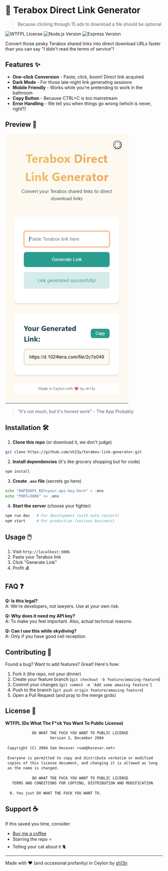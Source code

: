 # 🚀 Terabox Direct Link Generator

> Because clicking through 15 ads to download a file should be optional

![WTFPL License](https://img.shields.io/badge/License-WTFPL-brightgreen)
![Node.js Version](https://img.shields.io/badge/Node-%3E%3D%2018-blueviolet)
![Express Version](https://img.shields.io/badge/Express-4.x-orange)

Convert those pesky Terabox shared links into direct download URLs faster than you can say "I didn't read the terms of service"!

## Features ✨

- **One-click Conversion** - Paste, click, boom! Direct link acquired
- **Dark Mode** - For those late-night link generating sessions
- **Mobile Friendly** - Works while you're pretending to work in the bathroom
- **Copy Button** - Because CTRL+C is too mainstream
- **Error Handling** - We tell you when things go wrong (which is never, right?)

## Preview 📸

![Terabox Link Generator Interface](./assets/screenshot.png)

> "It's not much, but it's honest work" - The App Probably

## Installation 🛠️

1. **Clone this repo** (or download it, we don't judge)
```bash
git clone https://github.com/sh13y/terabox-link-generator.git
```

2. **Install dependencies** (it's like grocery shopping but for code)
```bash
npm install
```

3. **Create `.env` file** (secrets go here)
```bash
echo "RAPIDAPI_KEY=your-api-key-here" > .env
echo "PORT=3006" >> .env
```

4. **Start the server** (choose your fighter)
```bash
npm run dev   # For development (with auto-restart)
npm start     # For production (serious business)
```

## Usage 🖱️

1. Visit `http://localhost:3006`
2. Paste your Terabox link
3. Click "Generate Link"
4. Profit 💰

## FAQ ❓

**Q: Is this legal?**  
A: We're developers, not lawyers. Use at your own risk.

**Q: Why does it need my API key?**  
A: To make you feel important. Also, actual technical reasons.

**Q: Can I use this while skydiving?**  
A: Only if you have good cell reception.

## Contributing 🤝

Found a bug? Want to add features? Great! Here's how:

1. Fork it (the repo, not your dinner)
2. Create your feature branch (`git checkout -b feature/amazing-feature`)
3. Commit your changes (`git commit -m 'Add some amazing feature'`)
4. Push to the branch (`git push origin feature/amazing-feature`)
5. Open a Pull Request (and pray to the merge gods)

## License 📜

**WTFPL (Do What The F*ck You Want To Public License)**

```
            DO WHAT THE FUCK YOU WANT TO PUBLIC LICENSE
                    Version 2, December 2004

 Copyright (C) 2004 Sam Hocevar <sam@hocevar.net>

 Everyone is permitted to copy and distribute verbatim or modified
 copies of this license document, and changing it is allowed as long
 as the name is changed.

            DO WHAT THE FUCK YOU WANT TO PUBLIC LICENSE
   TERMS AND CONDITIONS FOR COPYING, DISTRIBUTION AND MODIFICATION

  0. You just DO WHAT THE FUCK YOU WANT TO.
```

## Support ☕

If this saved you time, consider:
- [Buy me a coffee](https://www.buymeacoffee.com/sh13y)
- Starring the repo ⭐
- Telling your cat about it 🐈

---

Made with ❤️ (and occasional profanity) in Ceylon by [sh13y](https://github.com/sh13y)